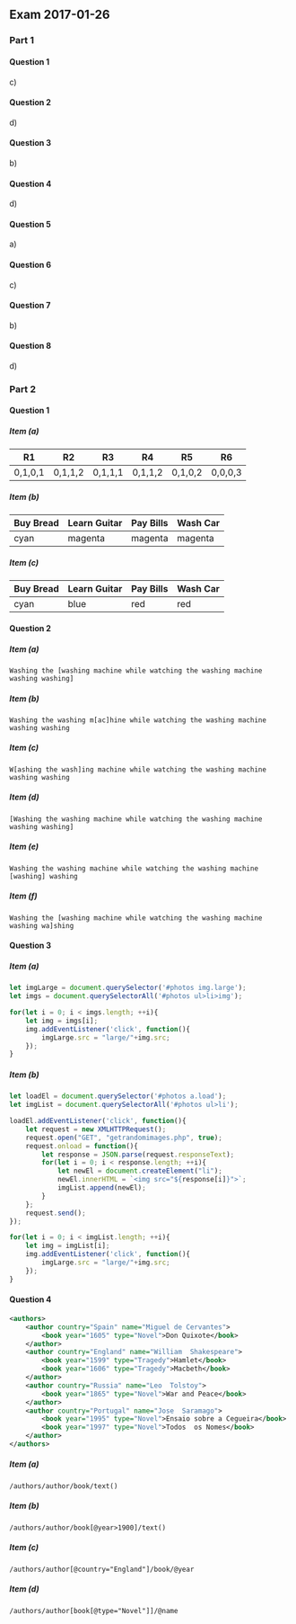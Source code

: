 ## Exam 2017-01-26

### Part 1

#### Question 1
c)

#### Question 2
d)

#### Question 3
b)

#### Question 4
d)

#### Question 5
a)

#### Question 6
c)

#### Question 7
b)

#### Question 8
d)

### Part 2

#### Question 1

##### Item (a)
| R1      | R2      | R3      | R4      | R5      | R6      |
|---------|---------|---------|---------|---------|---------|
| 0,1,0,1 | 0,1,1,2 | 0,1,1,1 | 0,1,1,2 | 0,1,0,2 | 0,0,0,3 |

##### Item (b)
| Buy Bread | Learn Guitar | Pay Bills | Wash Car |
|-----------|--------------|-----------|----------|
| cyan      | magenta      | magenta   | magenta  |

##### Item (c)
| Buy Bread | Learn Guitar | Pay Bills | Wash Car |
|-----------|--------------|-----------|----------|
| cyan      | blue         | red       | red      |

#### Question 2

##### Item (a)
`Washing the [washing machine while watching the washing machine washing washing]`

##### Item (b)
`Washing the washing m[ac]hine while watching the washing machine washing washing`

##### Item (c)
`W[ashing the wash]ing machine while watching the washing machine washing washing`

##### Item (d)
`[Washing the washing machine while watching the washing machine washing washing]`

##### Item (e)
`Washing the washing machine while watching the washing machine [washing] washing`

##### Item (f)
`Washing the [washing machine while watching the washing machine washing wa]shing`

#### Question 3

##### Item (a)

```js
let imgLarge = document.querySelector('#photos img.large');
let imgs = document.querySelectorAll('#photos ul>li>img');

for(let i = 0; i < imgs.length; ++i){
    let img = imgs[i];
    img.addEventListener('click', function(){
        imgLarge.src = "large/"+img.src;
    });
}
```

##### Item (b)

```js
let loadEl = document.querySelector('#photos a.load');
let imgList = document.querySelectorAll('#photos ul>li');

loadEl.addEventListener('click', function(){
    let request = new XMLHTTPRequest();
    request.open("GET", "getrandomimages.php", true);
    request.onload = function(){
        let response = JSON.parse(request.responseText);
        for(let i = 0; i < response.length; ++i){
            let newEl = document.createElement("li");
            newEl.innerHTML = `<img src="${response[i]}">`;
            imgList.append(newEl);
        }
    };
    request.send();
});

for(let i = 0; i < imgList.length; ++i){
    let img = imgList[i];
    img.addEventListener('click', function(){
        imgLarge.src = "large/"+img.src;
    });
}
```

#### Question 4

```xml
<authors>
    <author country="Spain" name="Miguel de Cervantes">
        <book year="1605" type="Novel">Don Quixote</book>
    </author>
    <author country="England" name="William  Shakespeare">
        <book year="1599" type="Tragedy">Hamlet</book>
        <book year="1606" type="Tragedy">Macbeth</book>
    </author>
    <author country="Russia" name="Leo  Tolstoy">
        <book year="1865" type="Novel">War and Peace</book>
    </author>
    <author country="Portugal" name="Jose  Saramago">
        <book year="1995" type="Novel">Ensaio sobre a Cegueira</book>
        <book year="1997" type="Novel">Todos  os Nomes</book>
    </author>
</authors>
```

##### Item (a)

`/authors/author/book/text()`

##### Item (b)

`/authors/author/book[@year>1900]/text()`

##### Item (c)

`/authors/author[@country="England"]/book/@year`

##### Item (d)

`/authors/author[book[@type="Novel"]]/@name`
